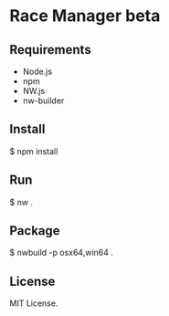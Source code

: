 # Race Manager beta

## Requirements

- Node.js
- npm
- NW.js
- nw-builder

## Install

$ npm install

## Run

$ nw .

## Package

$ nwbuild -p osx64,win64 .

## License

MIT License.
